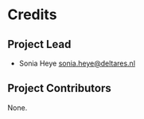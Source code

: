 Credits
=======

Project Lead
----------------

* Sonia Heye <sonia.heye@deltares.nl>

Project Contributors
------------

None.
